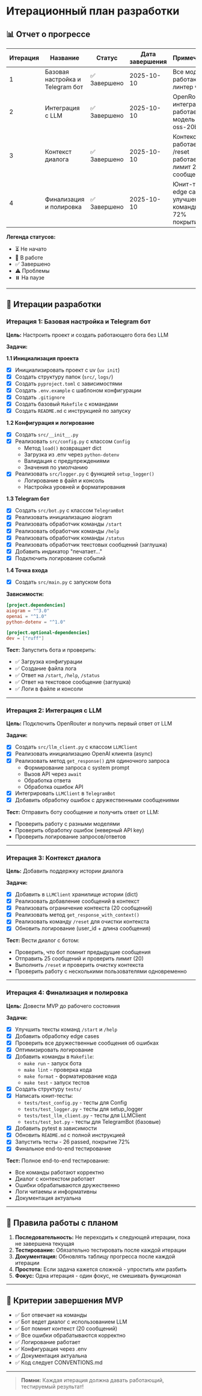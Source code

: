 # Итерационный план разработки

## 📊 Отчет о прогрессе

| Итерация | Название | Статус | Дата завершения | Примечания |
|----------|----------|--------|-----------------|------------|
| 1 | Базовая настройка и Telegram бот | ✅ Завершено | 2025-10-10 | Все модули работают, линтер чист |
| 2 | Интеграция с LLM | ✅ Завершено | 2025-10-10 | OpenRouter интеграция работает, модель gpt-oss-20b |
| 3 | Контекст диалога | ✅ Завершено | 2025-10-10 | Контекст работает, /reset работает, лимит 20 сообщений |
| 4 | Финализация и полировка | ✅ Завершено | 2025-10-10 | Юнит-тесты, edge cases, улучшенные команды, 72% покрытие |

**Легенда статусов:**
- ⏳ Не начато
- 🔄 В работе
- ✅ Завершено
- ⚠️ Проблемы
- ⏸️ На паузе

---

## 🚀 Итерации разработки

### Итерация 1: Базовая настройка и Telegram бот

**Цель:** Настроить проект и создать работающего бота без LLM

**Задачи:**

**1.1 Инициализация проекта**
- [x] Инициализировать проект с uv (`uv init`)
- [x] Создать структуру папок (`src/`, `logs/`)
- [x] Создать `pyproject.toml` с зависимостями
- [x] Создать `.env.example` с шаблоном конфигурации
- [x] Создать `.gitignore`
- [x] Создать базовый `Makefile` с командами
- [x] Создать `README.md` с инструкцией по запуску

**1.2 Конфигурация и логирование**
- [x] Создать `src/__init__.py`
- [x] Реализовать `src/config.py` с классом `Config`
  - Метод `load()` возвращает dict
  - Загрузка из .env через `python-dotenv`
  - Валидация с предупреждениями
  - Значения по умолчанию
- [x] Реализовать `src/logger.py` с функцией `setup_logger()`
  - Логирование в файл и консоль
  - Настройка уровней и форматирования

**1.3 Telegram бот**
- [x] Создать `src/bot.py` с классом `TelegramBot`
- [x] Реализовать инициализацию aiogram
- [x] Реализовать обработчик команды `/start`
- [x] Реализовать обработчик команды `/help`
- [x] Реализовать обработчик команды `/status`
- [x] Реализовать обработчик текстовых сообщений (заглушка)
- [x] Добавить индикатор "печатает..."
- [x] Подключить логирование событий

**1.4 Точка входа**
- [x] Создать `src/main.py` с запуском бота

**Зависимости:**
```toml
[project.dependencies]
aiogram = "^3.0"
openai = "^1.0"
python-dotenv = "^1.0"

[project.optional-dependencies]
dev = ["ruff"]
```

**Тест:** Запустить бота и проверить:
- ✅ Загрузка конфигурации
- ✅ Создание файла лога
- ✅ Ответ на `/start`, `/help`, `/status`
- ✅ Ответ на текстовое сообщение (заглушка)
- ✅ Логи в файле и консоли

---

### Итерация 2: Интеграция с LLM

**Цель:** Подключить OpenRouter и получить первый ответ от LLM

**Задачи:**
- [x] Создать `src/llm_client.py` с классом `LLMClient`
- [x] Реализовать инициализацию OpenAI клиента (async)
- [x] Реализовать метод `get_response()` для одиночного запроса
  - Формирование запроса с system prompt
  - Вызов API через `await`
  - Обработка ответа
  - Обработка ошибок API
- [x] Интегрировать `LLMClient` в `TelegramBot`
- [x] Добавить обработку ошибок с дружественными сообщениями

**Тест:** Отправить боту сообщение и получить ответ от LLM:
- Проверить работу с разными моделями
- Проверить обработку ошибок (неверный API key)
- Проверить логирование запросов/ответов

---

### Итерация 3: Контекст диалога

**Цель:** Добавить поддержку истории диалога

**Задачи:**
- [x] Добавить в `LLMClient` хранилище истории (dict)
- [x] Реализовать добавление сообщений в контекст
- [x] Реализовать ограничение контекста (20 сообщений)
- [x] Реализовать метод `get_response_with_context()`
- [x] Реализовать команду `/reset` для очистки контекста
- [x] Обновить логирование (user_id + длина сообщения)

**Тест:** Вести диалог с ботом:
- Проверить, что бот помнит предыдущие сообщения
- Отправить 25 сообщений и проверить лимит (20)
- Выполнить `/reset` и проверить очистку контекста
- Проверить работу с несколькими пользователями одновременно

---

### Итерация 4: Финализация и полировка

**Цель:** Довести MVP до рабочего состояния

**Задачи:**
- [x] Улучшить тексты команд `/start` и `/help`
- [x] Добавить обработку edge cases
- [x] Проверить все дружественные сообщения об ошибках
- [x] Оптимизировать логирование
- [x] Добавить команды в `Makefile`:
  - `make run` - запуск бота
  - `make lint` - проверка кода
  - `make format` - форматирование кода
  - `make test` - запуск тестов
- [x] Создать структуру `tests/`
- [x] Написать юнит-тесты:
  - `tests/test_config.py` - тесты для Config
  - `tests/test_logger.py` - тесты для setup_logger
  - `tests/test_llm_client.py` - тесты для LLMClient
  - `tests/test_bot.py` - тесты для TelegramBot (базовые)
- [x] Добавить pytest в зависимости
- [x] Обновить `README.md` с полной инструкцией
- [x] Запустить тесты - 26 passed, покрытие 72%
- [x] Финальное end-to-end тестирование

**Тест:** Полное end-to-end тестирование:
- Все команды работают корректно
- Диалог с контекстом работает
- Ошибки обрабатываются дружественно
- Логи читаемы и информативны
- Документация актуальна

---

## 📝 Правила работы с планом

1. **Последовательность:** Не переходить к следующей итерации, пока не завершена текущая
2. **Тестирование:** Обязательно тестировать после каждой итерации
3. **Документация:** Обновлять таблицу прогресса после каждой итерации
4. **Простота:** Если задача кажется сложной - упростить или разбить
5. **Фокус:** Одна итерация - один фокус, не смешивать функционал

---

## 🎯 Критерии завершения MVP

- ✅ Бот отвечает на команды
- ✅ Бот ведет диалог с использованием LLM
- ✅ Бот помнит контекст (20 сообщений)
- ✅ Все ошибки обрабатываются корректно
- ✅ Логирование работает
- ✅ Конфигурация через .env
- ✅ Документация актуальна
- ✅ Код следует CONVENTIONS.md

---

> **Помни:** Каждая итерация должна давать работающий, тестируемый результат!

